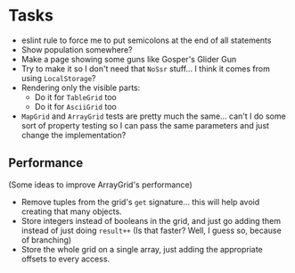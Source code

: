 # Tasks
* eslint rule to force me to put semicolons at the end of all statements
* Show population somewhere?
* Make a page showing some guns like Gosper's Glider Gun
* Try to make it so I don't need that `NoSsr` stuff... I think it comes from using `LocalStorage`?
* Rendering only the visible parts:
  * Do it for `TableGrid` too
  * Do it for `AsciiGrid` too
* `MapGrid` and `ArrayGrid` tests are pretty much the same... can't I do some sort of property testing so I can pass the same parameters and just change the implementation?

## Performance
(Some ideas to improve ArrayGrid's performance)
* Remove tuples from the grid's `get` signature... this will help avoid creating that many objects.
* Store integers instead of booleans in the grid, and just go adding them instead of just doing `result++` (Is that faster? Well, I guess so, because of branching)
* Store the whole grid on a single array, just adding the appropriate offsets to every access.
